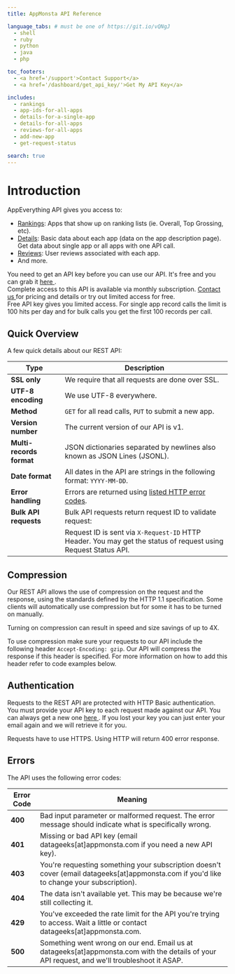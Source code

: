 ```yaml
---
title: AppMonsta API Reference

language_tabs: # must be one of https://git.io/vQNgJ
  - shell
  - ruby
  - python
  - java
  - php

toc_footers:
  - <a href='/support'>Contact Support</a>
  - <a href='/dashboard/get_api_key/'>Get My API Key</a>

includes:
  - rankings
  - app-ids-for-all-apps
  - details-for-a-single-app
  - details-for-all-apps
  - reviews-for-all-apps
  - add-new-app
  - get-request-status

search: true
---
```


# Introduction

AppEverything API gives you access to:

* [Rankings](#rankings): Apps that show up on ranking lists (ie. Overall, Top Grossing, etc).
* [Details](#details-for-a-single-app):  Basic data about each app (data on the app description page). Get data about single app or all apps with one API call.
* [Reviews](#reviews-for-all-apps): User reviews associated with each app.
* And more.

<aside class="notice">
  You need to get an API key before you can use our API. It's free and you can grab it
  <a href="/dashboard/get_api_key/"> here </a>.<br>
  Complete access to this API is available via monthly subscription.
  <a href="/contact-sales"> Contact us </a> for pricing and details or try out limited access
  for free.
</aside>
<aside class="warning">
Free API key gives you limited access. For single app record calls the limit is 100 hits per day and for
bulk calls you get the first 100 records per call.
</aside>

## Quick Overview

A few quick details about our REST API:

 Type                | Description
-------------------- | --------------
**SSL only**             | We require that all requests are done over SSL.
**UTF-8 encoding**       | We use UTF-8 everywhere.
**Method**               | `GET` for all read calls, `PUT` to submit a new app.
**Version number**       | The current version of our API is v1.
**Multi-records format** | JSON dictionaries separated by newlines also known as JSON Lines (JSONL).
**Date format**          | All dates in the API are strings in the following format: `YYYY-MM-DD`.
**Error handling**       | Errors are returned using [listed HTTP error codes](#errors).
**Bulk API requests**    | Bulk API requests return request ID to validate request:
                         | Request ID is sent via `X-Request-ID` HTTP Header. You may get the status of request using Request Status API.

## Compression

Our REST API allows the use of compression on the request and the response, using the standards
defined by the HTTP 1.1 specification. Some clients will automatically use compression but for
some it has to be turned on manually.

<aside class="success">
Turning on compression can result in speed and size savings of up to 4X.
</aside>

To use compression make sure your requests to our API include the following header
`Accept-Encoding: gzip`. Our API will compress the response if this header is specified. For more
information on how to add this header refer to code examples below.



## Authentication

Requests to the REST API are protected with HTTP Basic authentication. You must provide your API
key to each request made against our API. You can always get a new one <a href='/dashboard/get_api_key/'> here </a>.
If you lost your key you can just enter your email again and we will retrieve it for you.

<aside class="warning">
Requests have to use HTTPS. Using HTTP will return 400 error response.
</aside>

## Errors

The API uses the following error codes:

Error Code | Meaning
---------- | -------
**400** | Bad input parameter or malformed request. The error message should indicate what is specifically wrong.
**401** | Missing or bad API key (email datageeks[at]appmonsta.com if you need a new API key).
**403** | You're requesting something your subscription doesn't cover (email datageeks[at]appmonsta.com if you'd like to change your subscription).
**404** | The data isn't available yet. This may be because we're still collecting it.
**429** | You've exceeded the rate limit for the API you're trying to access. Wait a little or contact datageeks[at]appmonsta.com.
**500** | Something went wrong on our end. Email us at datageeks[at]appmonsta.com with the details of your API request, and we'll troubleshoot it ASAP.

